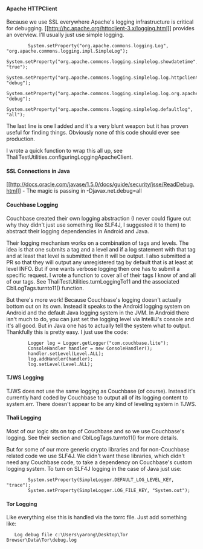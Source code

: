 #### Apache HTTPClient 

Because we use SSL everywhere Apache's logging infrastructure is critical for debugging. [[http://hc.apache.org/httpclient-3.x/logging.html]] provides an overview. I'll usually just use simple logging. 

```
        System.setProperty("org.apache.commons.logging.Log", "org.apache.commons.logging.impl.SimpleLog");
        System.setProperty("org.apache.commons.logging.simplelog.showdatetime", "true");
        System.setProperty("org.apache.commons.logging.simplelog.log.httpclient.wire.header", "debug");
        System.setProperty("org.apache.commons.logging.simplelog.log.org.apache.commons.httpclient", "debug");
        System.setProperty("org.apache.commons.logging.simplelog.defaultlog", "all");
```

The last line is one I added and it's a very blunt weapon but it has proven useful for finding things. Obviously none of this code should ever see production.

I wrote a quick function to wrap this all up, see ThaliTestUtilities.configuringLoggingApacheClient.

#### SSL Connections in Java 

[[http://docs.oracle.com/javase/1.5.0/docs/guide/security/jsse/ReadDebug.html]] - The magic is passing in -Djavax.net.debug=all

#### Couchbase Logging 

Couchbase created their own logging abstraction (I never could figure out why they didn't just use something like SLF4J, I suggested it to them) to abstract their logging dependencies in Android and Java.

Their logging mechanism works on a combination of tags and levels. The idea is that one submits a tag and a level and if a log statement with that tag and at least that level is submitted then it will be output. I also submitted a PR so that they will output any unregistered tag by default that is at least at level INFO. But if one wants verbose logging then one has to submit a specific request. I wrote a function to cover all of their tags I know of and all of our tags. See ThaliTestUtilities.turnLoggingTo11 and the associated CblLogTags.turnto11() function.

But there's more work! Because Couchbase's logging doesn't actually bottom out on its own. Instead it speaks to the Android logging system on Android and the default Java logging system in the JVM. In Android there isn't much to do, you can just set the logging level via IntelliJ's console and it's all good. But in Java one has to actually tell the system what to output. Thankfully this is pretty easy. I just use the code:

```
        Logger log = Logger.getLogger("com.couchbase.lite");
        ConsoleHandler handler = new ConsoleHandler();
        handler.setLevel(Level.ALL);
        log.addHandler(handler);
        log.setLevel(Level.ALL);
```

#### TJWS Logging 

TJWS does not use the same logging as Couchbase (of course). Instead it's currently hard coded by Couchbase to output all of its logging content to system.err. There doesn't appear to be any kind of leveling system in TJWS.

#### Thali Logging 

Most of our logic sits on top of Couchbase and so we use Couchbase's logging. See their section and CblLogTags.turnto11() for more details.

But for some of our more generic crypto libraries and for non-Couchbase related code we use SLF4J. We didn't want these libraries, which didn't need any Couchbase code, to take a dependency on Couchbase's custom logging system. To turn on SLF4J logging in the case of Java just use:

```
        System.setProperty(SimpleLogger.DEFAULT_LOG_LEVEL_KEY, "trace");
        System.setProperty(SimpleLogger.LOG_FILE_KEY, "System.out");
```

#### Tor Logging 

Like everything else this is handled via the torrc file. Just add something like:

```
   Log debug file c:\Users\yarong\Desktop\Tor Browser\Data\Tor\debug.log
```
